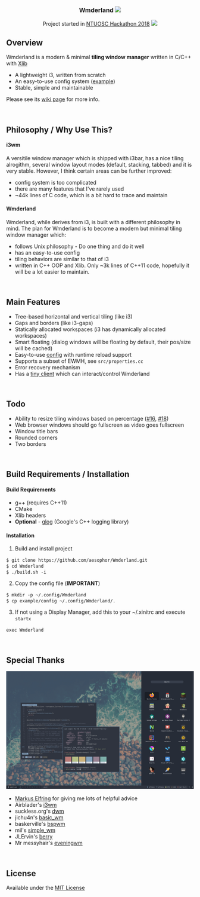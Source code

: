<div align="center">
  
<h3>Wmderland
  <a href="https://travis-ci.org/aesophor/Wmderland">
    <img src="https://travis-ci.org/aesophor/Wmderland.svg?branch=master">
  </a>
</h3>
  
Project started in <a href="https://www.facebook.com/events/256671588330840/">NTUOSC Hackathon 2018</a>
<img src="https://github.com/aesophor/Wmderland/raw/master/.meta/tiling.png">
</div>

## Overview
Wmderland is a modern & minimal **tiling window manager** written in C/C++ with [Xlib](https://en.wikipedia.org/wiki/Xlib)

* A lightweight i3, written from scratch
* An easy-to-use config system ([example](https://github.com/aesophor/Wmderland/blob/master/example/config))
* Stable, simple and maintainable

Please see its [wiki page](https://github.com/aesophor/Wmderland/wiki) for more info.

<br>

## Philosophy / Why Use This?
#### i3wm
A versitile window manager which is shipped with i3bar, has a nice tiling alrogithm, several window layout modes (default, stacking, tabbed) and it is very stable. However, I think certain areas can be further improved:
* config system is too complicated
* there are many features that I've rarely used
* ~44k lines of C code, which is a bit hard to trace and maintain

#### Wmderland
Wmderland, while derives from i3, is built with a different philosophy in mind. The plan for Wmderland is to become a modern but minimal tiling window manager which:
* follows Unix philosophy - Do one thing and do it well
* has an easy-to-use config
* tiling behaviors are similar to that of i3
* written in C++ OOP and Xlib. Only ~3k lines of C++11 code, hopefully it will be a lot easier to maintain.

<br>

## Main Features
* Tree-based horizontal and vertical tiling (like i3)
* Gaps and borders (like i3-gaps)
* Statically allocated workspaces (i3 has dynamically allocated workspaces)
* Smart floating (dialog windows will be floating by default, their pos/size will be cached)
* Easy-to-use [config](https://github.com/aesophor/Wmderland/blob/master/example/config) with runtime reload support
* Supports a subset of EWMH, see `src/properties.cc`
* Error recovery mechanism
* Has a [tiny client](https://github.com/aesophor/Wmderland/tree/master/ipc) which can interact/control Wmderland

<br>

## Todo
* Ability to resize tiling windows based on percentage ([#16](https://github.com/aesophor/Wmderland/issues/16), [#18](https://github.com/aesophor/Wmderland/issues/18))
* Web browser windows should go fullscreen as video goes fullscreen
* Window title bars
* Rounded corners
* Two borders

<br>

## Build Requirements / Installation
#### Build Requirements
* g++ (requires C++11)
* CMake
* Xlib headers
* **Optional** - [glog](https://github.com/google/glog) (Google's C++ logging library)

#### Installation
1. Build and install project
```
$ git clone https://github.com/aesophor/Wmderland.git
$ cd Wmderland
$ ./build.sh -i
```

2. Copy the config file (**IMPORTANT**)
```
$ mkdir -p ~/.config/Wmderland
$ cp example/config ~/.config/Wmderland/.
```

3. If not using a Display Manager, add this to your ~/.xinitrc and execute `startx`
```
exec Wmderland
```

<br>

## Special Thanks
![](https://github.com/aesophor/Wmderland/raw/master/.meta/floating.png)

* [Markus Elfring](https://github.com/elfring) for giving me lots of helpful advice
* Airblader's [i3wm](https://github.com/i3/i3)
* suckless.org's [dwm](https://dwm.suckless.org/)
* jichu4n's [basic_wm](https://github.com/jichu4n/basic_wm)
* baskerville's [bspwm](https://github.com/baskerville/bspwm)
* mil's [simple_wm](https://github.com/mil/simple-wm)
* JLErvin's [berry](https://github.com/JLErvin/berry)
* Mr messyhair's [eveningwm](https://gitlab.com/mrmessyhair/eveningwm/blob/master/eveningwm.c)

<br>

## License
Available under the [MIT License](https://github.com/aesophor/Wmderland/blob/master/LICENSE)

